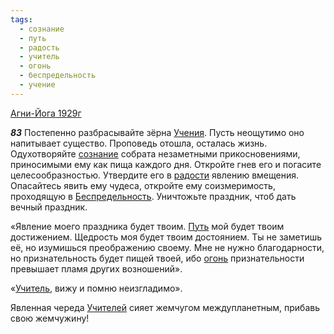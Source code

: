 ```yaml
---
tags:
  - сознание
  - путь
  - радость
  - учитель
  - огонь
  - беспредельность
  - учение
---
```


[Агни-Йога 1929г](https://127.0.0.1:4002/agni/1929)

___83___
Постепенно разбрасывайте зёрна [Учения](../../../tags/#учение). Пусть неощутимо оно напитывает существо. Проповедь отошла, осталась жизнь. Одухотворяйте [сознание](../../../tags/#сознание) собрата незаметными прикосновениями, приносимыми ему как пища каждого дня. Откройте гнев его и погасите целесообразностью. Утвердите его в [радости](../../../tags/#радость) явлению вмещения. Опасайтесь явить ему чудеса, откройте ему соизмеримость, проходящую в [Беспредельность](../../../tags/#беспредельность). Уничтожьте праздник, чтоб дать вечный праздник.   

«Явление моего праздника будет твоим. [Путь](../../../tags/#путь) мой будет твоим достижением. Щедрость моя будет твоим достоянием. Ты не заметишь её, но изумишься преображению своему. Мне не нужно благодарности, но признательность будет пищей твоей, ибо [огонь](../../../tags/#огонь) признательности превышает пламя других возношений».   

«[Учитель](../../../tags/#учитель), вижу и помню неизгладимо».   

Явленная череда [Учителей](../../../tags/#учитель) сияет жемчугом междупланетным, прибавь свою жемчужину!